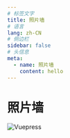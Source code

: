 ```yaml
---
# 标签文字
title: 照片墙
# 语言
lang: zh-CN
# 侧边栏
sidebar: false
# 头信息
meta:
  - name: 照片墙 
    content: hello
---
```


# 照片墙
![Vuepress](/photo/a1.jpg)

<!-- ![Vuepress](/photo/600x600.png) -->
<!-- ## [贰零贰零年五月](/photowall/202005/) -->
<!-- > 贰零贰零年五月 -->

